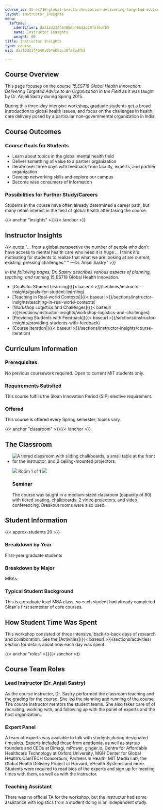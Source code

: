 ```yaml
---
course_id: 15-es718-global-health-innovation-delivering-targeted-advice-to-an-organization-in-the-field-spring-2015
layout: instructor_insights
menu:
  leftnav:
    identifier: da312d23f4b405db46b52c38fa76dfb5
    name: Instructor Insights
    weight: 60
title: Instructor Insights
type: course
uid: da312d23f4b405db46b52c38fa76dfb5

---
```


Course Overview
---------------

This page focuses on the course _15.ES718 Global Health Innovation: Delivering Targeted Advice to an Organization in the Field_ as it was taught by Dr. Anjali Sastry during Spring 2015.

During this three-day intensive workshop, graduate students get a broad introduction to global health issues, and focus on the challenges in health care delivery posed by a particular non-governmental organization in India.

Course Outcomes
---------------

### Course Goals for Students

*   Learn about topics in the global mental health field
*   Deliver something of value to a partner organization
*   Iterate over three days with feedback from faculty, experts, and partner organization
*   Develop networking skills and explore our campus
*   Become wise consumers of information

### Possibilities for Further Study/Careers

Students in the course have often already determined a career path, but many retain interest in the field of global health after taking the course.

{{< anchor "insights" >}}{{< /anchor >}}

Instructor Insights
-------------------

{{< quote "… from a global perspective the number of people who don't have access to mental health care who need it is huge … I think it's motivating for students to realize that what we are looking at are current, existing, pressing challenges." " —Dr. Anjali Sastry" >}}

_In the following pages, Dr. Sastry describes various aspects of planning, teaching, and running_ 15.ES718 Global Health Innovation.

*   [Goals for Student Learning]({{< baseurl >}}/sections/instructor-insights/goals-for-student-learning)
*   [Teaching in Real-world Contexts]({{< baseurl >}}/sections/instructor-insights/teaching-in-real-world-contexts)
*   [Workshop Logistics and Challenges]({{< baseurl >}}/sections/instructor-insights/workshop-logistics-and-challenges)
*   [Providing Students with Feedback]({{< baseurl >}}/sections/instructor-insights/providing-students-with-feedback)
*   [Course Iteration]({{< baseurl >}}/sections/instructor-insights/course-iteration)

Curriculum Information
----------------------

### Prerequisites

No previous coursework required. Open to current MIT students only.

### Requirements Satisfied

This course fulfills the Sloan Innovation Period (SIP) elective requirement.

### Offered

This course is offered every Spring semester; topics vary.

{{< anchor "classroom" >}}{{< /anchor >}}

The Classroom
-------------

*   ![A tiered classroom with sliding chalkboards, a small table at the front for the instructor, and 2 ceiling-mounted projectors.](/coursemedia/15-es718-global-health-innovation-delivering-targeted-advice-to-an-organization-in-the-field-spring-2015/c46b2a16f8bec6c4fa143fa43e5653eb_MITclassroom_E62-223.jpg)
    
    ![](/images/educator/classroom_prev_dim.png) Room 1 of 1 ![](/images/educator/classroom_next_dim.png)
    
    ### Seminar
    
    The course was taught in a medium-sized classroom (capacity of 80) with tiered seating, chalkboards, 2 video projectors, and video conferencing. Breakout rooms were also used.
    

Student Information
-------------------

{{< approx-students 20 >}}

### Breakdown by Year

First-year graduate students

### Breakdown by Major

MBAs

### Typical Student Background

This is a graduate level MBA class, so each student had already completed Sloan's first semester of core courses.

How Student Time Was Spent
--------------------------

This workshop consisted of three intensive, back-to-back days of research and collaboration. See the [Activities]({{< baseurl >}}/sections/activities) section for details about how each day was spent.

{{< anchor "roles" >}}{{< /anchor >}}

Course Team Roles
-----------------

### Lead Instructor (Dr. Anjali Sastry)

As the course instructor, Dr. Sastry performed the classroom teaching and the grading for the course. She led the planning and running of the course. The course instructor mentors the student teams. She also takes care of of recruiting, working with, and following up with the panel of experts and the host organization..

### Expert Panel

A team of experts was available to talk with students during designated timeslots. Experts included those from academia, as well as startup founders and CEOs at Dimagi, mPower, ginger.io, Centre for Affordable Healthcare Technology at Oxford University, MGH Center for Global Health’s CamTECH Consortium, Partners in Health, MIT Media Lab, the Global Health Delivery Project at Harvard, eHealth Systems and more. Students were required to read bios of the experts and sign up for meeting times with them, as well as with the instructor.

### Teaching Assistant

There was no official TA for the workshop, but the instructur had some assistance with logistics from a student doing in an independent study.